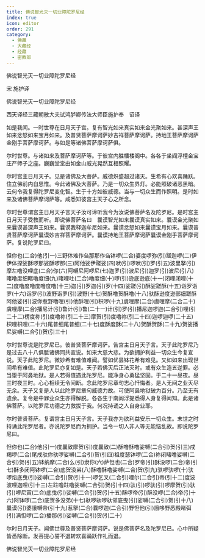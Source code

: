 ```yaml
---
title: 佛说智光灭一切业障陀罗尼经
index: true
icon: editor
order: 291
category:
  - 佛藏
  - 大藏经
  - 经藏
  - 密教部
---
```


  佛说智光灭一切业障陀罗尼经  

宋 施护译  

佛说智光灭一切业障陀罗尼经  

西天译经三藏朝散大夫试鸿胪卿传法大师臣施护奉　诏译  

如是我闻。一时世尊在日月天子宫。复有智光如来真实如来金光聚如来。甚深声王如来忿怒如来宝月如来。及普贤菩萨摩诃萨妙吉祥菩萨摩诃萨。持地王菩萨摩诃萨金刚手菩萨摩诃萨。与如是等诸佛菩萨摩诃萨俱。  

尔时世尊。与诸如来及菩萨摩诃萨等。于彼宫内胜幡楼阁中。各各于坐阎浮檀金宝庄严师子之座。巍巍堂堂由如金山威光晃然互相照耀。  

尔时宫主日月天子。见是诸佛及大菩萨。威德炽盛超过诸天。生希有心欢喜踊跃。住立佛前内自思惟。今此诸佛及大菩萨。乃是一切众生界灯。必能照破诸恶黑暗。云何令我复得陀罗尼变化智。生于十方如彼威德。当与一切众生而作照明。是时如来及诸佛菩萨摩诃萨等。咸悉知彼宫主天子心之所念。  

尔时世尊谓宫主日月天子言天子汝可谛听我今为汝说佛菩萨名及陀罗尼。是时宫主日月天子受教而听。即说佛菩萨名曰　曩谟智光如来曩谟真实如来。曩谟金光聚如来曩谟甚深声王如来。曩谟我释迦牟尼如来。曩谟忿怒如来曩谟宝月如来。曩谟普贤菩萨摩诃萨曩谟妙吉祥菩萨摩诃萨。曩谟持地王菩萨摩诃萨曩谟金刚手菩萨摩诃萨。复说陀罗尼曰。  

怛你也(二合)他(引一)三野体难作刍那那作刍钵啰(二合)婆度啰弥(引)蹉迦啰(二)伊伊体探娑酥啰那娑酥啰那(三)阿他娑伊蹉娑(四)吠(引)啰吠(引)罗(引五)波里拏(引)摩左噜没哩底(二合)你(六)阿嚩尼阿啰尼(七)迦罗(引)波尼(引)迦罗(引)波尼(引八)睹噜度细睹噜度细(九)睹哩吐(二合)噜度细(十)啰(引)逊底逊底(十一)闭哩闭哩(十二)度噜度噜度噜度噜(十三)迦(引)罗迦(引)罗(十四)娑蹉(引)酥娑蹉酥(十五)诣罗诣罗(十六)诣罗(引)波野诣罗(引)波野(十七)贺酥噜贺酥噜(十八)驮酥逊度逊部细蹉酥阿他娑(引)波你惹野噜哩(引)他酥哩(引)枳啰(十九)虞哩摩(二合)虞哩摩(二合二十)虞哩摩(二合)播尼计(引)鲁计(引)鲁(二十一)计(引)罗(引)播尼迦啰迦(二合引)哩(引二十二)楞度祢(引)度噜祢(引二十三)摩贺(引)度噜祢(引二十四)迦啰迦啰(二十五)枳哩枳哩(二十六)尾普细尾普细(二十七)度酥度酥(二十八)贺酥贺酥(二十九)贺娑播尼娑嚩(二合引)贺(引三十)  

尔时世尊说是陀罗尼已。彼普贤菩萨摩诃萨。告宫主日月天子言。天子此陀罗尼乃是过去八十八俱胝诸佛同共宣说。如来大慈大悲。为欲拥护利益一切众生今复宣说。天子此陀罗尼。微妙希有难值难闻。譬如优昙钵花希有难见。又如如来出现世间希有难值。此陀罗尼亦复如是。天子若佛灭后正法灭时。或有众生造五逆罪。必当堕于阿鼻地狱。是人若得值遇此陀罗尼。能净身心勇猛坚固。于二十一昼夜。昼三时夜三时。心心相续无令间断。念此陀罗尼章句志心忏悔者。是人无间之业灭尽无余。天子又复是人以此陀罗尼章句威德力故。可使阿鼻地狱破为百分。乃至无有遗余。复令是中罪业众生亦得解脱。各各生于南阎浮提悉得人身复得闻知。此是诸佛菩萨。以陀罗尼功德之力救拔于我。何况持诵之人自身业耶。  

尔时普贤菩萨。复谓宫主日月天子言。天子我亦为欲利益安乐一切众生。末世之时持诵此陀罗尼者。亦说陀罗尼而为拥护。当令一切人非人等无能恼乱故。即说陀罗尼曰。  

怛你也(二合)他(引一)度曩致摩贺(引)度曩致(二)酥噜酥噜娑嚩(二合引)贺(引三)戌羯啰(二合)尾戌驮你驮啰娑嚩(二合引)贺(引四)祖度瑟钵啰(二合)祢闭睹噜娑嚩(二合引)贺(引五)钵纳摩(二合)么(引)隶你(六)萨怛也(二合)罗帝(引)酥没啰(二合)帝(引七)酥多闭阿钵啰(二合)底贺没弟(八)酥噜酥噜娑嚩(二合)贺(引九)驮啰驮啰(十)驮啰焰底曳(引)娑嚩(二合引)贺(引十一)啰乞叉(二合引)哩尔(二合引)帝(引十二)度波波哩迦哩(引十三)左跓噜跓噜娑嚩(二合引)贺(引十四)驮(引)啰驮(引)啰摩贺(引)驮(引)啰尼寅(二合)底曳(引)娑嚩(二合引)贺(引十五)酥啰帝(引)酥没啰(二合)帝(引十六)阿钵啰(二合)底贺多没弟(十七)驮啰驮啰驮邻底曳(引)娑嚩(二合引)贺(引十八)曩谟(引)婆誐嚩帝(引十九)惹拏(二合)曩啰迦(二合引)野怛他(引)誐哆野悉殿睹弭(引)满怛啰(二合)播那(引)娑嚩(二合引)贺(引二十)  

尔时日月天子。闻佛世尊及普贤菩萨摩诃萨。说是佛菩萨名及陀罗尼已。心中所疑皆悉除断。发菩提心誓不退转欢喜踊跃作礼而退。  

佛说智光灭一切业障陀罗尼经  
